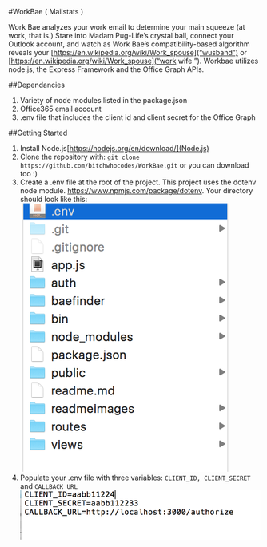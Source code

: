 #WorkBae ( Mailstats )

Work Bae analyzes your work email to determine your main squeeze (at work, that is.)  Stare into Madam Pug-Life’s crystal ball, connect your Outlook account, and watch as Work Bae’s compatibility-based algorithm reveals your [https://en.wikipedia.org/wiki/Work_spouse](“wusband”) or [https://en.wikipedia.org/wiki/Work_spouse](“work wife ”). Workbae utilizes node.js, the Express Framework and the Office Graph APIs.

##Dependancies
1. Variety of node modules listed in the package.json
2. Office365 email account
3. .env file that includes the client id and client secret for the Office Graph

##Getting Started
1. Install Node.js[https://nodejs.org/en/download/](Node.js)
2. Clone the repository with: 
`git clone https://github.com/bitchwhocodes/WorkBae.git` or you can download too :) 
3. Create a .env file at the root of the project. This project uses the dotenv node module. https://www.npmjs.com/package/dotenv. Your directory should look like this:
![Env File](readmeimages/envfile.png)
4. Populate your .env file with three variables:
`CLIENT_ID, CLIENT_SECRET` and `CALLBACK_URL`
![Env Screen](readmeimages/envscreen.png)

